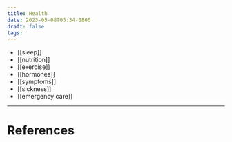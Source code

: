 ```yaml
---
title: Health
date: 2023-05-08T05:34-0800
draft: false
tags:
---
```


- [[sleep]]
- [[nutrition]]
- [[exercise]]
- [[hormones]]
- [[symptoms]]
- [[sickness]]
- [[emergency care]]

---
# References
